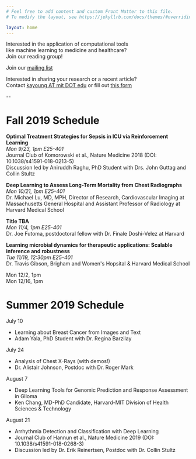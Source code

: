 ```yaml
---
# Feel free to add content and custom Front Matter to this file.
# To modify the layout, see https://jekyllrb.com/docs/themes/#overriding-theme-defaults

layout: home
---
```


Interested in the application of computational tools  
like machine learning to medicine and healthcare?  
Join our reading group!

Join our [mailing list](https://groups.mit.edu/webmoira/list/comp_med)

Interested in sharing your research or a recent article?  
Contact [kayoung AT mit DOT edu]() or fill out [this form](https://docs.google.com/forms/d/e/1FAIpQLSe1p6Jghn5IiZK2MNkZKEYwrQlQA5YM4smnpIAgy3RRDZM9TA/viewform)

--

# Fall 2019 Schedule


**Optimal Treatment Strategies for Sepsis in ICU via Reinforcement Learning**  
*Mon 9/23, 1pm E25-401*   
Journal Club of Komorowski et al., Nature Medicine 2018 (DOI: 10.1038/s41591-018-0213-5)  
Discussion led by Aniruddh Raghu, PhD Student with Drs. John Guttag and Collin Stultz  

**Deep Learning to Assess Long-Term Mortality from Chest Radiographs**  
*Mon 10/21, 1pm E25-401*  
Dr. Michael Lu, MD, MPH, Director of Research, Cardiovascular Imaging at Massachusetts General Hospital and Assistant Professor of Radiology at Harvard Medical School

**Title TBA**  
*Mon 11/4, 1pm E25-401*   
Dr. Joe Futoma, postdoctoral fellow with Dr. Finale Doshi-Velez at Harvard

**Learning microbial dynamics for therapeutic applications: Scalable inference and robustness**  
*Tue 11/19, 12:30pm  E25-401*  
Dr. Travis Gibson, Brigham and Women's Hopsital & Harvard Medical School

Mon 12/2, 1pm  
Mon 12/16, 1pm  

# Summer 2019 Schedule

July 10  
+ Learning about Breast Cancer from Images and Text  
+ Adam Yala, PhD Student with Dr. Regina Barzilay  

July 24
+ Analysis of Chest X-Rays (with demos!)  
+ Dr. Alistair Johnson, Postdoc with Dr. Roger Mark

August 7
+ Deep Learning Tools for Genomic Prediction and Response Assessment in Glioma  
+ Ken Chang, MD-PhD Candidate, Harvard-MIT Division of Health Sciences & Technology

August 21  
+ Arrhythmia Detection and Classification with Deep Learning  
+ Journal Club of Hannun et al., Nature Medicine 2019 (DOI: 10.1038/s41591-018-0268-3)  
+ Discussion led by Dr. Erik Reinertsen, Postdoc with Dr. Collin Stultz

